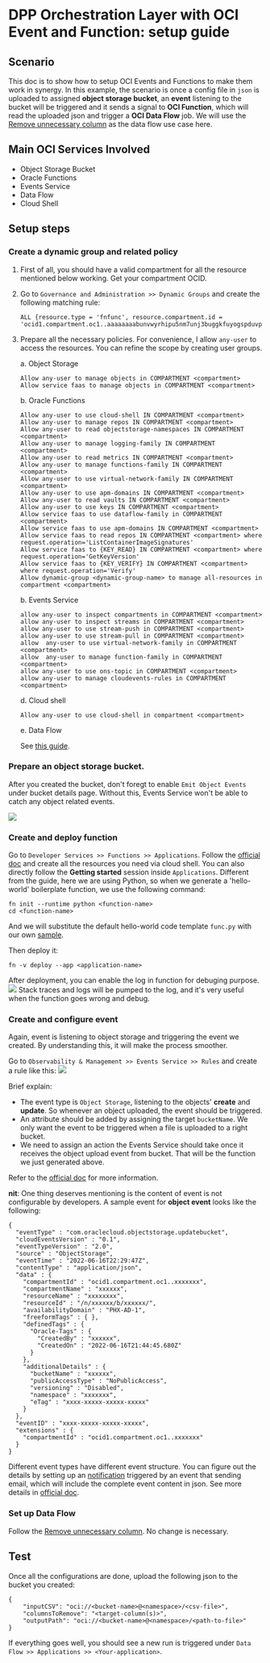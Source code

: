 # DPP Orchestration Layer with OCI Event and Function: setup guide

## Scenario
This doc is to show how to setup OCI Events and Functions to make them work in synergy. In this example, the scenario is once a config file in `json` is uploaded to assigned **object storage bucket**, an **event** listening to the bucket will be triggered and it sends a signal to **OCI Function**, which will read the uploaded json and trigger a **OCI Data Flow** job. We will use the [Remove unnecessary column](./remove_unnecessary_columns.md) as the data flow use case here.

## Main OCI Services Involved
- Object Storage Bucket
- Oracle Functions
- Events Service
- Data Flow
- Cloud Shell

## Setup steps
### Create a dynamic group and related policy
1. First of all, you should have a valid compartment for all the resource mentioned below working. Get your compartment OCID.
2. Go to `Governance and Administration >> Dynamic Groups` and create the following matching rule:
    ```
    ALL {resource.type = 'fnfunc', resource.compartment.id = 'ocid1.compartment.oc1..aaaaaaaabunvwyrhipu5nm7unj3buggkfuyogspduvphh3fjd7zqq4hjkpja'}
    ```
3. Prepare all the necessary policies. For convenience, I allow `any-user` to access the resources. You can refine the scope by creating user groups.

    a. Object Storage
    ```
    Allow any-user to manage objects in COMPARTMENT <compartment>
    Allow service faas to manage objects in COMPARTMENT <compartment>
    ```

    b. Oracle Functions
    ```
    Allow any-user to use cloud-shell IN COMPARTMENT <compartment>
    Allow any-user to manage repos IN COMPARTMENT <compartment>
    Allow any-user to read objectstorage-namespaces IN COMPARTMENT <compartment>
    Allow any-user to manage logging-family IN COMPARTMENT <compartment>
    Allow any-user to read metrics IN COMPARTMENT <compartment>
    Allow any-user to manage functions-family IN COMPARTMENT <compartment>
    Allow any-user to use virtual-network-family IN COMPARTMENT <compartment>
    Allow any-user to use apm-domains IN COMPARTMENT <compartment>
    Allow any-user to read vaults IN COMPARTMENT <compartment>
    Allow any-user to use keys IN COMPARTMENT <compartment>
    Allow service faas to use dataflow-family in COMPARTMENT <compartment>
    Allow service faas to use apm-domains IN COMPARTMENT <compartment>
    Allow service faas to read repos IN COMPARTMENT <compartment> where request.operation='ListContainerImageSignatures'
    Allow service faas to {KEY_READ} IN COMPARTMENT <compartment> where request.operation='GetKeyVersion'
    Allow service faas to {KEY_VERIFY} IN COMPARTMENT <compartment> where request.operation='Verify'
    Allow dynamic-group <dynamic-group-name> to manage all-resources in compartment <compartment>
    ```

    b. Events Service
    ```
    allow any-user to inspect compartments in COMPARTMENT <compartment>
    allow any-user to inspect streams in COMPARTMENT <compartment>
    allow any-user to use stream-push in COMPARTMENT <compartment>
    allow any-user to use stream-pull in COMPARTMENT <compartment>
    allow  any-user to use virtual-network-family in COMPARTMENT <compartment>
    allow  any-user to manage function-family in COMPARTMENT <compartment>
    allow any-user to use ons-topic in COMPARTMENT <compartment>
    allow any-user to manage cloudevents-rules in COMPARTMENT <compartment>
    ```

    d. Cloud shell
    ```
    Allow any-user to use cloud-shell in compartment <compartment>	
    ```

    e. Data Flow
    
    See [this guide](./README.md).

### Prepare an object storage bucket.
After you created the bucket, don't foregt to enable `Emit Object Events` under bucket details page. Without this, Events Service won't be able to catch any object related events. 

![](./utils/enable_emit_os.png)

### Create and deploy function
Go to `Developer Services >> Functions >> Applications`. Follow the [official doc](https://docs.oracle.com/en-us/iaas/Content/Functions/Tasks/functionsquickstartcloudshell.htm) and create all the resources you need via cloud shell. You can also directly follow the **Getting started** session inside `Applications`. Different from the guide, here we are using Python, so when we generate a 'hello-world' boilerplate function, we use the following command:
```
fn init --runtime python <function-name>
cd <function-name>
```
And we will substitute the default hello-world code template `func.py` with our own [sample](./example_code/end_to_end_example/func.py).

Then deploy it:
```
fn -v deploy --app <application-name>
```
After deployment, you can enable the log in function for debuging purpose. 
![](./utils/fn_log.png)
Stack traces and logs will be pumped to the log, and it's very useful when the function goes wrong and debug.


### Create and configure event
Again, event is listening to object storage and triggering the event we created. By understanding this, it will make the process smoother. 

Go to `Observability & Management >> Events Service >> Rules` and create a rule like this:
![](./utils/event_rule.png)

Brief explain:
- The event type is `Object Storage`, listening to the objects' **create** and **update**. So whenever an object uploaded, the event should be triggered.
- An attribute should be added by assigning the target `bucketName`. We only want the event to be triggered when a file is uploaded to a right bucket.
- We need to assign an action the Events Service should take once it receives the object upload event from bucket. That will be the function we just generated above.

Refer to the [official doc](https://docs.oracle.com/en-us/iaas/Content/Events/Concepts/eventsoverview.htm) for more information.

**nit**: One thing deserves mentioning is the content of event is not configurable by developers. A sample event for **object event** looks like the following:
```
{
  "eventType" : "com.oraclecloud.objectstorage.updatebucket",
  "cloudEventsVersion" : "0.1",
  "eventTypeVersion" : "2.0",
  "source" : "ObjectStorage",
  "eventTime" : "2022-06-16T22:29:47Z",
  "contentType" : "application/json",
  "data" : {
    "compartmentId" : "ocid1.compartment.oc1..xxxxxxx",
    "compartmentName" : "xxxxxx",
    "resourceName" : "xxxxxxxx",
    "resourceId" : "/n/xxxxxx/b/xxxxxx/",
    "availabilityDomain" : "PHX-AD-1",
    "freeformTags" : { },
    "definedTags" : {
      "Oracle-Tags" : {
        "CreatedBy" : "xxxxxx",
        "CreatedOn" : "2022-06-16T21:44:45.680Z"
      }
    },
    "additionalDetails" : {
      "bucketName" : "xxxxxx",
      "publicAccessType" : "NoPublicAccess",
      "versioning" : "Disabled",
      "namespace" : "xxxxxxx",
      "eTag" : "xxxx-xxxxx-xxxxx-xxxxx"
    }
  },
  "eventID" : "xxxx-xxxxx-xxxxx-xxxxx",
  "extensions" : {
    "compartmentId" : "ocid1.compartment.oc1..xxxxxxx"
  }
}
```
Different event types have different event structure. You can figure out the details by setting up an [notification](https://docs.oracle.com/en-us/iaas/Content/Notification/Concepts/notificationoverview.htm) triggered by an event that sending email, which will include the complete event content in json. See more details in [official doc](https://docs.oracle.com/en-us/iaas/Content/Events/Reference/eventenvelopereference.htm).

### Set up Data Flow
Follow the [Remove unnecessary column](./remove_unnecessary_columns.md). No change is necessary.

## Test
Once all the configurations are done, upload the following json to the bucket you created:
```
{
    "inputCSV": "oci://<bucket-name>@<namespace>/<csv-file>",
    "columnsToRemove": "<target-column(s)>",
    "outputPath": "oci://<bucket-name>@<namespace>/<path-to-file>"
}
```
If everything goes well, you should see a new run is triggered under `Data Flow >> Applications >> <Your-application>`.




    
